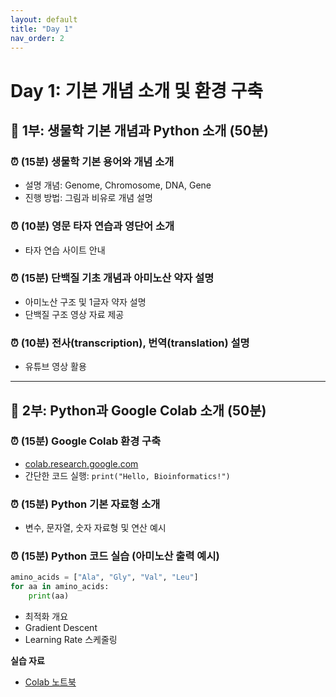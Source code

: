 ```yaml
---
layout: default
title: "Day 1"
nav_order: 2
---
```


# Day 1: 기본 개념 소개 및 환경 구축


## 🚀 1부: 생물학 기본 개념과 Python 소개 (50분)

### ⏰ (15분) 생물학 기본 용어와 개념 소개
- 설명 개념: Genome, Chromosome, DNA, Gene
- 진행 방법: 그림과 비유로 개념 설명

### ⏰ (10분) 영문 타자 연습과 영단어 소개
- 타자 연습 사이트 안내

### ⏰ (15분) 단백질 기초 개념과 아미노산 약자 설명
- 아미노산 구조 및 1글자 약자 설명
- 단백질 구조 영상 자료 제공

### ⏰ (10분) 전사(transcription), 번역(translation) 설명
- 유튜브 영상 활용

---

## 🚀 2부: Python과 Google Colab 소개 (50분)

### ⏰ (15분) Google Colab 환경 구축
- [colab.research.google.com](https://colab.research.google.com)
- 간단한 코드 실행: `print("Hello, Bioinformatics!")`

### ⏰ (15분) Python 기본 자료형 소개
- 변수, 문자열, 숫자 자료형 및 연산 예시

### ⏰ (15분) Python 코드 실습 (아미노산 출력 예시)

```python
amino_acids = ["Ala", "Gly", "Val", "Leu"]
for aa in amino_acids:
    print(aa)
```
- 최적화 개요  
- Gradient Descent  
- Learning Rate 스케줄링  

**실습 자료**  
- [Colab 노트북](lectures/day1_notebook.ipynb)  
